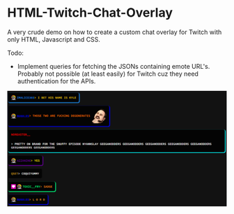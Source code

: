 # HTML-Twitch-Chat-Overlay
A very crude demo on how to create a custom chat overlay for Twitch with only HTML, Javascript and CSS.

Todo:
* Implement queries for fetching the JSONs containing emote URL's. Probably not possible (at least easily) for Twitch cuz they need authentication for the APIs.

![](chat.png)
